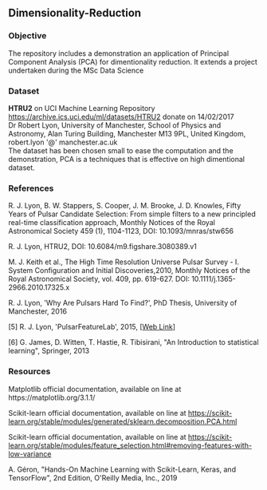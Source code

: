 <h2>Dimensionality-Reduction</h2>

<h3>Objective</h3>
<p>The repository includes a demonstration an application of Principal Component Analysis (PCA) for dimentionality reduction. It extends a project undertaken during the MSc Data Science</p>

<h3>Dataset</h3>
<p><b>HTRU2</b> on UCI Machine Learning Repository <a href="https://archive.ics.uci.edu/ml/datasets/HTRU2">https://archive.ics.uci.edu/ml/datasets/HTRU2</a> donate on 14/02/2017<br>
Dr Robert Lyon, University of Manchester, School of Physics and Astronomy, Alan Turing Building, Manchester M13 9PL, United Kingdom, robert.lyon '@' manchester.ac.uk<br>
The dataset has been chosen small to ease the computation and the demonstration, PCA is a techniques that is effective on high dimentional dataset.</p>


<h3>References</h3>
R. J. Lyon, B. W. Stappers, S. Cooper, J. M. Brooke, J. D. Knowles, Fifty Years of Pulsar Candidate Selection: From simple filters to a new principled real-time classification approach, Monthly Notices of the Royal Astronomical Society 459 (1), 1104-1123, DOI: 10.1093/mnras/stw656<br>

R. J. Lyon, HTRU2, DOI: 10.6084/m9.figshare.3080389.v1<br>

M. J. Keith et al., The High Time Resolution Universe Pulsar Survey - I. System Configuration and Initial Discoveries,2010, Monthly Notices of the Royal Astronomical Society, vol. 409, pp. 619-627. DOI: 10.1111/j.1365-2966.2010.17325.x<br>

R. J. Lyon, 'Why Are Pulsars Hard To Find?', PhD Thesis, University of Manchester, 2016<br>

[5] R. J. Lyon, 'PulsarFeatureLab', 2015, [<a href='https://figshare.com/articles/Pulsar_Feature_Lab/1536472/1'>Web Link</a>]<br>

[6] G. James, D. Witten, T. Hastie, R. Tibisirani, "An Introduction to statistical learning", Springer, 2013<br>
</p>

<h3>Resources</h3>
Matplotlib official documentation, available on line at https://matplotlib.org/3.1.1/<br>

Scikit-learn official documentation, available on line at https://scikit-learn.org/stable/modules/generated/sklearn.decomposition.PCA.html<br>

Scikit-learn official documentation, available on line at https://scikit-learn.org/stable/modules/feature_selection.html#removing-features-with-low-variance<br>

A. Géron, "Hands-On Machine Learning with Scikit-Learn, Keras, and TensorFlow", 2nd Edition, O'Reilly Media, Inc., 2019<br>
</p>
